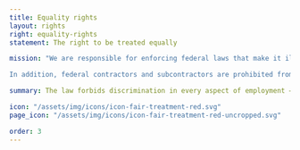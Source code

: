 ```yaml
---
title: Equality rights
layout: rights
right: equality-rights
statement: The right to be treated equally

mission: "We are responsible for enforcing federal laws that make it illegal to discriminate against a job applicant or an employee because of the person’s race, color, religion, sex (including pregnancy), gender identity, sexual orientation, protected veteran status, age (40 or older), disability, genetic information, citizenship, immigration status, or national origin.   

In addition, federal contractors and subcontractors are prohibited from discriminating against applicants or employees because they have inquired about, discussed or disclosed their compensation or that of others, subject to certain limitations."

summary: The law forbids discrimination in every aspect of employment – from hiring and pay to benefits, promotions, and layoffs.

icon: "/assets/img/icons/icon-fair-treatment-red.svg"
page_icon: "/assets/img/icons/icon-fair-treatment-red-uncropped.svg"

order: 3
---
```

